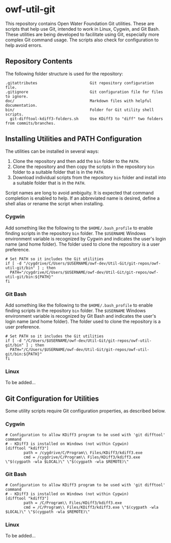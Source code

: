 # owf-util-git #

This repository contains Open Water Foundation Git utilities.
These are scripts that help use Git, intended to work in Linux, Cygwin, and Git Bash.
These utilities are being developed to facilitate using Git,
especially more complex Git command usage.
The scripts also check for configuration to help avoid errors.

## Repository Contents ##

The following folder structure is used for the repository:

```text
.gitattributes                       Git repository configuration file.
.gitignore                           Git configuration file for files to ignore.
doc/                                 Markdown files with helpful documentation.
bin/                                 Folder for Git utility shell scripts.
  git-difftool-kdiff3-folders.sh     Use KDiff3 to "diff" two folders from commits/branches.

```

## Installing Utilities and PATH Configuration ##

The utilities can be installed in several ways:

1. Clone the repository and then add the `bin` folder to the `PATH`.
2. Clone the repository and then copy the scripts in the repository `bin` folder to a suitable folder that is in the `PATH`.
3. Download individual scripts from the repository `bin` folder and install into a suitable folder that is in the `PATH`.

Script names are long to avoid ambiguity.  It is expected that command completion is enabled to help.
If an abbreviated name is desired, define a shell alias or rename the script when installing.

### Cygwin ###

Add something like the following to the `$HOME/.bash_profile` to enable finding scripts in the repository `bin` folder.
The `$USERNAME` Windows environment variable is recognized by Cygwin and indicates the user's login name (and home folder).
The folder used to clone the repository is a user preference.

``` text
# Set PATH so it includes the Git utilities
if [ -d "/cygdrive/C/Users/$USERNAME/owf-dev/Util-Git/git-repos/owf-util-git/bin" ] ; then
  PATH="/cygdrive/C/Users/$USERNAME/owf-dev/Util-Git/git-repos/owf-util-git/bin:${PATH}"
fi

```

### Git Bash ###

Add something like the following to the `$HOME/.bash_profile` to enable finding scripts in the repository `bin` folder.
The `$USERNAME` Windows environment variable is recognized by Git Bash and indicates the user's login name (and home folder).
The folder used to clone the repository is a user preference.

``` text
# Set PATH so it includes the Git utilities
if [ -d "/C/Users/$USERNAME/owf-dev/Util-Git/git-repos/owf-util-git/bin" ] ; then
  PATH="/C/Users/$USERNAME/owf-dev/Util-Git/git-repos/owf-util-git/bin:${PATH}"
fi

```

### Linux ###

To be added...

## Git Configuration for Utilities ##

Some utility scripts require Git configuration properties, as described below.

### Cygwin ###

```text
# Configuration to allow KDiff3 program to be used with 'git difftool' command
# - KDiff3 is installed on Windows (not within Cygwin)
[difftool "kdiff3"]
        path = /cygdrive/C/Program\\ Files/KDiff3/kdiff3.exe
        cmd = /cygdrive/C/Program\\ Files/KDiff3/kdiff3.exe \"$(cygpath -wla $LOCAL)\" \"$(cygpath -wla $REMOTE)\"
```

### Git Bash ###

```text
# Configuration to allow KDiff3 program to be used with 'git difftool' command
# - KDiff3 is installed on Windows (not within Cygwin)
[difftool "kdiff3"]
        path = /C/Program\\ Files/KDiff3/kdiff3.exe
        cmd = /C/Program\\ Files/KDiff3/kdiff3.exe \"$(cygpath -wla $LOCAL)\" \"$(cygpath -wla $REMOTE)\"
```

### Linux ###

To be added...
